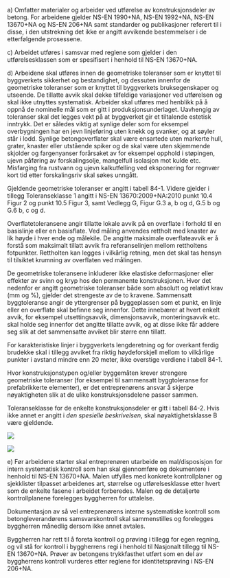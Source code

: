 a) Omfatter materialer og arbeider ved utførelse av konstruksjonsdeler av betong. For arbeidene gjelder NS-EN 1990+NA, NS-EN 1992+NA, NS-EN 13670+NA og NS-EN 206+NA samt standarder og publikasjoner referert til i disse, i den utstrekning det ikke er angitt avvikende bestemmelser i de etterfølgende prosessene.

c) Arbeidet utføres i samsvar med reglene som gjelder i den utførelsesklassen som er spesifisert i henhold til NS-EN 13670+NA.

d) Arbeidene skal utføres innen de geometriske toleranser som er knyttet til byggverkets sikkerhet og bestandighet, og dessuten innenfor de geometriske toleranser som er knyttet til byggverkets bruksegenskaper og utseende. De tillatte avvik skal dekke tilfeldige variasjoner ved utførelsen og skal ikke utnyttes systematisk. Arbeider skal utføres med henblikk på å oppnå de nominelle mål som er gitt i produksjonsunderlaget. Uavhengig av toleranser skal det legges vekt på at byggverket gir et tiltalende estetisk inntrykk. Det er således viktig at synlige deler som for eksempel overbygningen har en jevn linjeføring uten knekk og svanker, og at søyler står i lodd. Synlige betongoverflater skal være ensartede uten markerte hull, grater, knaster eller utstående spiker og de skal være uten skjemmende skjolder og fargenyanser forårsaket av for eksempel opphold i støpingen, ujevn påføring av forskalingsolje, mangelfull isolasjon mot kulde etc. Misfarging fra rustvann og ujevn kalkutfelling ved eksponering for regnvær kort tid etter forskalingsriv skal søkes unngått.

Gjeldende geometriske toleranser er angitt i tabell 84-1. Videre gjelder i tillegg Toleranseklasse 1 angitt i NS-EN 13670:2009+NA:2010 punkt 10.4 Figur 2 og punkt 10.5 Figur 3, samt Vedlegg G, Figur G.3 a, b og d, G.5 b og G.6 b, c og d.

Overflatetoleransene angir tillatte lokale avvik på en overflate i forhold til en basislinje eller en basisflate. Ved måling anvendes rettholt med knaster av lik høyde i hver ende og målekile. De angitte maksimale overflateavvik er å forstå som maksimalt tillatt avvik fra referanselinjen mellom rettholtens fotpunkter. Rettholten kan legges i vilkårlig retning, men det skal tas hensyn til tilsiktet krumning av overflaten ved målingen.

De geometriske toleransene inkluderer ikke elastiske deformasjoner eller effekter av svinn og kryp hos den permanente konstruksjonen. Hvor det nedenfor er angitt geometriske toleranser både som absolutt og relativt krav (mm og %), gjelder det strengeste av de to kravene. Sammensatt byggtoleranse angir de yttergrenser på byggeplassen som et punkt, en linje eller en overflate skal befinne seg innenfor. Dette innebærer at hvert enkelt avvik, for eksempel utsettingsavvik, dimensjonsavvik, monteringsavvik etc. skal holde seg innenfor det angitte tillatte avvik, og at disse ikke får addere seg slik at det sammensatte avviket blir større enn tillatt.

For karakteristiske linjer i byggverkets lengderetning og for overkant ferdig brudekke skal i tillegg avviket fra riktig høydeforskjell mellom to vilkårlige punkter i avstand mindre enn 20 meter, ikke overstige verdiene i tabell 84-1.

Hvor konstruksjonstypen og/eller byggemåten krever strengere geometriske toleranser (for eksempel til sammensatt byggtoleranse for prefabrikkerte elementer), er det entreprenørens ansvar å skjerpe nøyaktigheten slik at de ulike konstruksjonsdelene passer sammen.

Toleranseklasse for de enkelte konstruksjonsdeler er gitt i tabell 84-2. Hvis ikke annet er angitt i *den spesielle beskrivelsen*, skal nøyaktighetsklasse B være gjeldende.

![](</84 1.png>)

![](</84 2.png>)

e) Før arbeidene starter skal entreprenøren utarbeide en mal/disposisjon for intern systematisk kontroll som han skal gjennomføre og dokumentere i henhold til NS-EN 13670+NA. Malen utfylles med konkrete kontrollplaner og sjekklister tilpasset arbeidenes art, størrelse og utførelsesklasse etter hvert som de enkelte fasene i arbeidet forberedes. Malen og de detaljerte kontrollplanene forelegges byggherren for uttalelse.

Dokumentasjon av så vel entreprenørens interne systematiske kontroll som betongleverandørens samsvarskontroll skal sammenstilles og forelegges byggherren månedlig dersom ikke annet avtales.

Byggherren har rett til å foreta kontroll og prøving i tillegg for egen regning, og vil stå for kontroll i byggherrens regi i henhold til Nasjonalt tillegg til NS-EN 13670+NA. Prøver av betongens trykkfasthet utført som en del av byggherrens kontroll vurderes etter reglene for identitetsprøving i NS-EN 206+NA.

